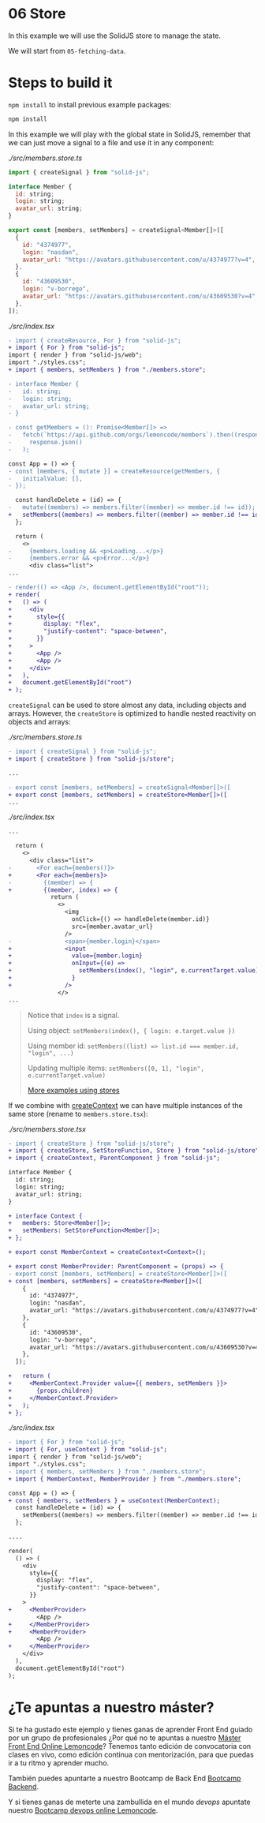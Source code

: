 # 06 Store

In this example we will use the SolidJS store to manage the state.

We will start from `05-fetching-data`.

# Steps to build it

`npm install` to install previous example packages:

```bash
npm install
```

In this example we will play with the global state in SolidJS, remember that we can just move a signal to a file and use it in any component:

_./src/members.store.ts_

```javascript
import { createSignal } from "solid-js";

interface Member {
  id: string;
  login: string;
  avatar_url: string;
}

export const [members, setMembers] = createSignal<Member[]>([
  {
    id: "4374977",
    login: "nasdan",
    avatar_url: "https://avatars.githubusercontent.com/u/4374977?v=4",
  },
  {
    id: "43609530",
    login: "v-borrego",
    avatar_url: "https://avatars.githubusercontent.com/u/43609530?v=4",
  },
]);

```

_./src/index.tsx_

```diff
- import { createResource, For } from "solid-js";
+ import { For } from "solid-js";
import { render } from "solid-js/web";
import "./styles.css";
+ import { members, setMembers } from "./members.store";

- interface Member {
-   id: string;
-   login: string;
-   avatar_url: string;
- }

- const getMembers = (): Promise<Member[]> =>
-   fetch(`https://api.github.com/orgs/lemoncode/members`).then((response) =>
-     response.json()
-   );

const App = () => {
- const [members, { mutate }] = createResource(getMembers, {
-   initialValue: [],
- });

  const handleDelete = (id) => {
-   mutate((members) => members.filter((member) => member.id !== id));
+   setMembers((members) => members.filter((member) => member.id !== id));
  };

  return (
    <>
-     {members.loading && <p>Loading...</p>}
-     {members.error && <p>Error...</p>}
      <div class="list">
...

- render(() => <App />, document.getElementById("root"));
+ render(
+   () => (
+     <div
+       style={{
+         display: "flex",
+         "justify-content": "space-between",
+       }}
+     >
+       <App />
+       <App />
+     </div>
+   ),
+   document.getElementById("root")
+ );

```

`createSignal` can be used to store almost any data, including objects and arrays. However, the `createStore` is optimized to handle nested reactivity on objects and arrays:

_./src/members.store.ts_

```diff
- import { createSignal } from "solid-js";
+ import { createStore } from "solid-js/store";

...

- export const [members, setMembers] = createSignal<Member[]>([
+ export const [members, setMembers] = createStore<Member[]>([
...

```

_./src/index.tsx_

```diff
...

  return (
    <>
      <div class="list">
-       <For each={members()}>
+       <For each={members}>
-         {(member) => {
+         {(member, index) => {
            return (
              <>
                <img
                  onClick={() => handleDelete(member.id)}
                  src={member.avatar_url}
                />
-               <span>{member.login}</span>
+               <input
+                 value={member.login}
+                 onInput={(e) =>
+                   setMembers(index(), "login", e.currentTarget.value)
+                 }
+               />
              </>
...

```

> Notice that `index` is a signal.
>
> Using object: `setMembers(index(), { login: e.target.value })`
>
> Using member id: `setMembers((list) => list.id === member.id, "login", ...)`
>
> Updating multiple items: `setMembers([0, 1], "login", e.currentTarget.value)`
>
> [More examples using stores](https://docs.solidjs.com/references/api-reference/stores/using-stores)

If we combine with [createContext](https://www.solidjs.com/docs/latest/api#createcontext) we can have multiple instances of the same store (rename to `members.store.tsx`):

_./src/members.store.tsx_

```diff
- import { createStore } from "solid-js/store";
+ import { createStore, SetStoreFunction, Store } from "solid-js/store";
+ import { createContext, ParentComponent } from "solid-js";

interface Member {
  id: string;
  login: string;
  avatar_url: string;
}

+ interface Context {
+   members: Store<Member[]>;
+   setMembers: SetStoreFunction<Member[]>;
+ };

+ export const MemberContext = createContext<Context>();

+ export const MemberProvider: ParentComponent = (props) => {
- export const [members, setMembers] = createStore<Member[]>([
+ const [members, setMembers] = createStore<Member[]>([
    {
      id: "4374977",
      login: "nasdan",
      avatar_url: "https://avatars.githubusercontent.com/u/4374977?v=4",
    },
    {
      id: "43609530",
      login: "v-borrego",
      avatar_url: "https://avatars.githubusercontent.com/u/43609530?v=4",
    },
  ]);

+   return (
+     <MemberContext.Provider value={{ members, setMembers }}>
+       {props.children}
+     </MemberContext.Provider>
+   );
+ };

```

_./src/index.tsx_

```diff
- import { For } from "solid-js";
+ import { For, useContext } from "solid-js";
import { render } from "solid-js/web";
import "./styles.css";
- import { members, setMembers } from "./members.store";
+ import { MemberContext, MemberProvider } from "./members.store";

const App = () => {
+ const { members, setMembers } = useContext(MemberContext);
  const handleDelete = (id) => {
    setMembers((members) => members.filter((member) => member.id !== id));
  };

....

render(
  () => (
    <div
      style={{
        display: "flex",
        "justify-content": "space-between",
      }}
    >
+     <MemberProvider>
        <App />
+     </MemberProvider>
+     <MemberProvider>
        <App />
+     </MemberProvider>
    </div>
  ),
  document.getElementById("root")
);

```

# ¿Te apuntas a nuestro máster?

Si te ha gustado este ejemplo y tienes ganas de aprender Front End guiado por un grupo de profesionales ¿Por qué no te apuntas a nuestro [Máster Front End Online Lemoncode](https://lemoncode.net/master-frontend#inicio-banner)? Tenemos tanto edición de convocatoria con clases en vivo, como edición continua con mentorización, para que puedas ir a tu ritmo y aprender mucho.

También puedes apuntarte a nuestro Bootcamp de Back End [Bootcamp Backend](https://lemoncode.net/bootcamp-backend#inicio-banner).

Y si tienes ganas de meterte una zambullida en el mundo _devops_ apuntate nuestro [Bootcamp devops online Lemoncode](https://lemoncode.net/bootcamp-devops#bootcamp-devops/inicio).
